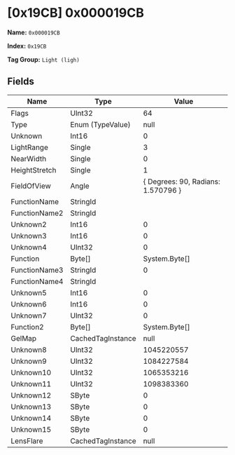 # [0x19CB] 0x000019CB

**Name:** ```0x000019CB```

**Index:** ```0x19CB```

**Tag Group:** ```Light (ligh)```

## Fields

Name	| Type	| Value
---	|---	|---	|
Flags	|UInt32	|64
Type	|Enum (TypeValue)	|null
Unknown	|Int16	|0
LightRange	|Single	|3
NearWidth	|Single	|0
HeightStretch	|Single	|1
FieldOfView	|Angle	|{ Degrees: 90, Radians: 1.570796 }
FunctionName	|StringId	|
FunctionName2	|StringId	|
Unknown2	|Int16	|0
Unknown3	|Int16	|0
Unknown4	|UInt32	|0
Function	|Byte[]	|System.Byte[]
FunctionName3	|StringId	|0
FunctionName4	|StringId	|
Unknown5	|Int16	|0
Unknown6	|Int16	|0
Unknown7	|UInt32	|0
Function2	|Byte[]	|System.Byte[]
GelMap	|CachedTagInstance	|null
Unknown8	|UInt32	|1045220557
Unknown9	|UInt32	|1084227584
Unknown10	|UInt32	|1065353216
Unknown11	|UInt32	|1098383360
Unknown12	|SByte	|0
Unknown13	|SByte	|0
Unknown14	|SByte	|0
Unknown15	|SByte	|0
LensFlare	|CachedTagInstance	|null


